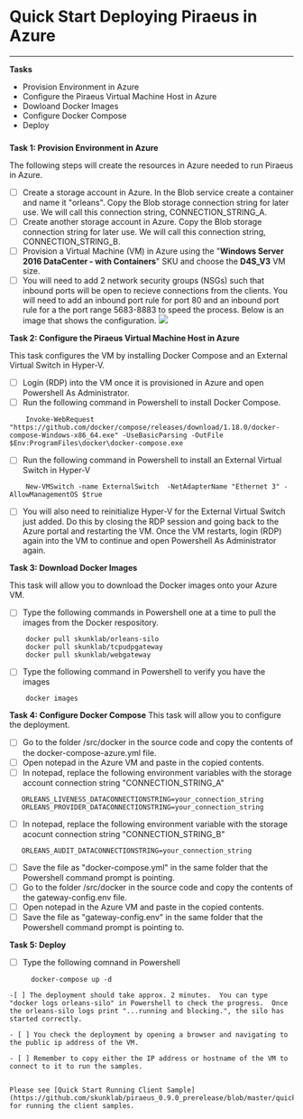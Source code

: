 Quick Start Deploying Piraeus in Azure
===========


---------------
**Tasks**
- Provision Environment in Azure
-   Configure the Piraeus Virtual Machine Host in Azure
-   Dowloand Docker Images
-   Configure Docker Compose
-   Deploy

###
**Task 1:  Provision Environment in Azure**

The following steps will create the resources in Azure needed to run Piraeus in Azure.

- [ ] Create a storage account in Azure.  In the Blob service create a container and name it "orleans".  Copy the Blob storage connection string for later use.  We will call this connection string, CONNECTION_STRING_A.
- [ ] Create another storage account in Azure.  Copy the Blob storage connection string for later use.  We will call this connection string, CONNECTION_STRING_B.
- [ ] Provision a Virtual Machine (VM) in Azure using the "**Windows Server 2016 DataCenter - with Containers**" SKU and choose the **D4S_V3** VM size.
- [ ] You will need to add 2 network security groups (NSGs) such that inbound ports will be open to recieve connections from the clients.  You will need to add an inbound port rule for port 80 and an inbound port rule for a the port range 5683-8883 to speed the process.  Below is an image that shows the configuration.
![](https://pegasusmission.files.wordpress.com/2018/02/nsg.png) 

**Task 2: Configure the Piraeus Virtual Machine Host in Azure**

This task configures the VM by installing Docker Compose and an External Virtual Switch in Hyper-V.

- [ ] Login (RDP) into the VM once it is provisioned in Azure and open Powershell As Administrator.
- [ ] Run the following command in Powershell to install Docker Compose.
```<language>
    Invoke-WebRequest "https://github.com/docker/compose/releases/download/1.18.0/docker-compose-Windows-x86_64.exe" -UseBasicParsing -OutFile $Env:ProgramFiles\docker\docker-compose.exe
```
- [ ] Run the following command in Powershell to install an External Virtual Switch in Hyper-V
```<language>
    New-VMSwitch -name ExternalSwitch  -NetAdapterName "Ethernet 3" -AllowManagementOS $true
```
- [ ] You will also need to reinitialize Hyper-V for the External Virtual Switch just added.  Do this by closing the RDP session and going back to the Azure portal and restarting the VM.  Once the VM restarts, login (RDP) again into the VM to continue and open Powershell As Administrator again.

**Task 3:  Download Docker Images**

This task will allow you to download the Docker images onto your Azure VM.
- [ ] Type the following commands in Powershell one at a time to pull the images from the Docker respository. 
```<language>
    docker pull skunklab/orleans-silo
    docker pull skunklab/tcpudpgateway
    docker pull skunklab/webgateway
```
- [ ] Type the following command in Powershell to verify you have the images
```<language>
    docker images
```


**Task 4:  Configure Docker Compose**
This task will allow you to configure the deployment.
- [ ] Go to the folder /src/docker in the source code and copy the contents of the docker-compose-azure.yml file.
- [ ] Open notepad in the Azure VM and paste in the copied contents.
- [ ] In notepad, replace the following environment variables with the storage account connection string "CONNECTION_STRING_A"
```<language>
   ORLEANS_LIVENESS_DATACONNECTIONSTRING=your_connection_string
   ORLEANS_PROVIDER_DATACONNECTIONSTRING=your_connection_string
```
- [ ] In notepad, replace the following environment variable with the storage acocunt connection string  "CONNECTION_STRING_B"
```<language> 
   ORLEANS_AUDIT_DATACONNECTIONSTRING=your_connection_string
```
- [ ] Save the file as "docker-compose.yml" in the same folder that the Powershell command prompt is pointing.
- [ ] Go to the folder /src/docker in the source code and copy the contents of the gateway-config.env file.
- [ ] Open notepad in the Azure VM and paste in the copied contents.
- [ ] Save the file as "gateway-config.env" in the same folder that the Powershell command prompt is pointing to.

**Task 5:  Deploy**

-[ ] Type the following comnand in Powershell

  ```<language>
    docker-compose up -d
```
-[ ] The deployment should take approx. 2 minutes.  You can type "docker logs orleans-silo" in Powershell to check the progress.  Once  the orleans-silo logs print "...running and blocking.", the silo has started correctly.

- [ ] You check the deployment by opening a browser and navigating to the public ip address of the VM.

- [ ] Remember to copy either the IP address or hostname of the VM to connect to it to run the samples.


Please see [Quick Start Running Client Sample] (https://github.com/skunklab/piraeus_0.9.0_prerelease/blob/master/quickstartclientsample.md) for running the client samples.
